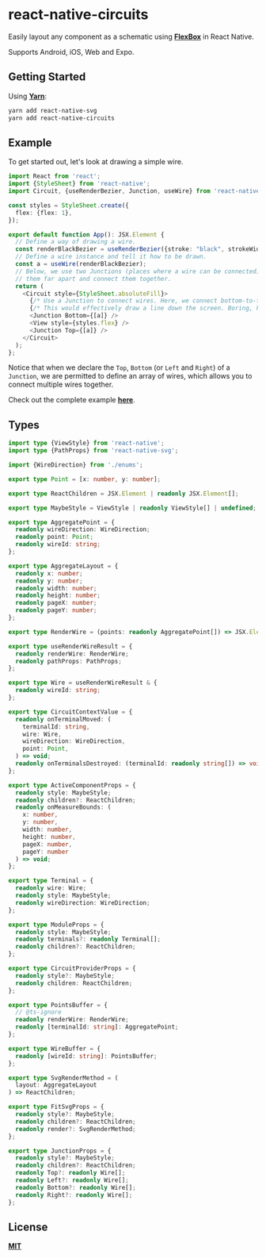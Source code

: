 # react-native-circuits
Easily layout any component as a schematic using [**FlexBox**](https://reactnative.dev/docs/flexbox) in React Native.

Supports Android, iOS, Web and Expo.

## Getting Started

Using [**Yarn**](https://yarnpkg.com):

```sh
yarn add react-native-svg
yarn add react-native-circuits
```

## Example

To get started out, let's look at drawing a simple wire.

```typescript
import React from 'react';
import {StyleSheet} from 'react-native';
import Circuit, {useRenderBezier, Junction, useWire} from 'react-native-circuits';

const styles = StyleSheet.create({
  flex: {flex: 1},
});

export default function App(): JSX.Element {
  // Define a way of drawing a wire.
  const renderBlackBezier = useRenderBezier({stroke: "black", strokeWidth: "0.5"});
  // Define a wire instance and tell it how to be drawn.
  const a = useWire(renderBlackBezier);
  // Below, we use two Junctions (places where a wire can be connected), spread
  // them far apart and connect them together.
  return (
    <Circuit style={StyleSheet.absoluteFill}>
      {/* Use a Junction to connect wires. Here, we connect bottom-to-top. */}
      {/* This would effectively draw a line down the screen. Boring, huh! */}
      <Junction Bottom={[a]} />
      <View style={styles.flex} />
      <Junction Top={[a]} />
    </Circuit>
  );
};
```

Notice that when we declare the `Top`, `Bottom` (or `Left` and `Right`) of a `Junction`, we are permitted to define an array of wires, which allows you to connect multiple wires together.

Check out the complete example [**here**](./example/App.tsx).

## Types

```typescript
import type {ViewStyle} from 'react-native';
import type {PathProps} from 'react-native-svg';

import {WireDirection} from './enums';

export type Point = [x: number, y: number];

export type ReactChildren = JSX.Element | readonly JSX.Element[];

export type MaybeStyle = ViewStyle | readonly ViewStyle[] | undefined;

export type AggregatePoint = {
  readonly wireDirection: WireDirection;
  readonly point: Point;
  readonly wireId: string;
};

export type AggregateLayout = {
  readonly x: number;
  readonly y: number;
  readonly width: number;
  readonly height: number;
  readonly pageX: number;
  readonly pageY: number;
};

export type RenderWire = (points: readonly AggregatePoint[]) => JSX.Element;

export type useRenderWireResult = {
  readonly renderWire: RenderWire;
  readonly pathProps: PathProps;
};

export type Wire = useRenderWireResult & {
  readonly wireId: string;
};

export type CircuitContextValue = {
  readonly onTerminalMoved: (
    terminalId: string,
    wire: Wire,
    wireDirection: WireDirection,
    point: Point,
  ) => void;
  readonly onTerminalsDestroyed: (terminalId: readonly string[]) => void;
};

export type ActiveComponentProps = {
  readonly style: MaybeStyle;
  readonly children?: ReactChildren;
  readonly onMeasureBounds: (
    x: number,
    y: number,
    width: number,
    height: number,
    pageX: number,
    pageY: number
  ) => void;
};

export type Terminal = {
  readonly wire: Wire;
  readonly style: MaybeStyle;
  readonly wireDirection: WireDirection;
};

export type ModuleProps = {
  readonly style: MaybeStyle;
  readonly terminals?: readonly Terminal[];
  readonly children?: ReactChildren;
};

export type CircuitProviderProps = {
  readonly style?: MaybeStyle;
  readonly children: ReactChildren;
};

export type PointsBuffer = {
  // @ts-ignore
  readonly renderWire: RenderWire;
  readonly [terminalId: string]: AggregatePoint;
};

export type WireBuffer = {
  readonly [wireId: string]: PointsBuffer;
};

export type SvgRenderMethod = (
  layout: AggregateLayout
) => ReactChildren;

export type FitSvgProps = {
  readonly style?: MaybeStyle;
  readonly children?: ReactChildren;
  readonly render?: SvgRenderMethod;
};

export type JunctionProps = {
  readonly style?: MaybeStyle;
  readonly children?: ReactChildren;
  readonly Top?: readonly Wire[];
  readonly Left?: readonly Wire[];
  readonly Bottom?: readonly Wire[];
  readonly Right?: readonly Wire[];
};

```

## License
[**MIT**](./LICENSE)
